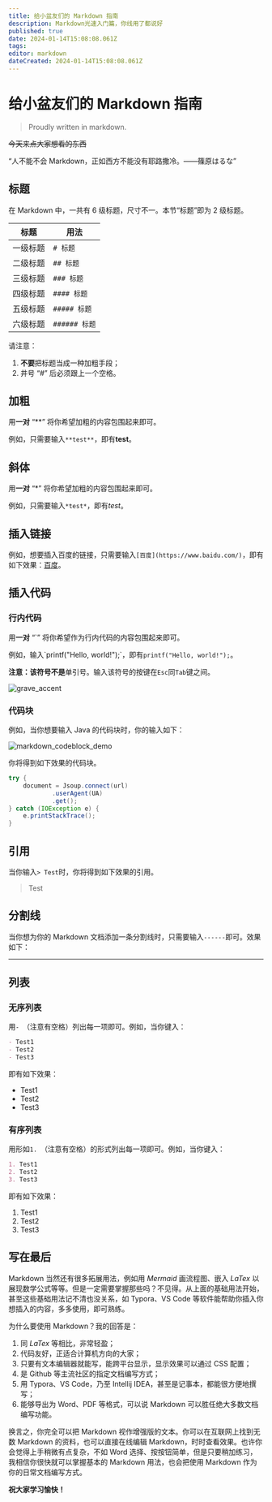 ```yaml
---
title: 给小盆友们的 Markdown 指南
description: Markdown光速入门篇，你线用了都说好
published: true
date: 2024-01-14T15:08:08.061Z
tags: 
editor: markdown
dateCreated: 2024-01-14T15:08:08.061Z
---
```


# 给小盆友们的 Markdown 指南

>   Proudly written in markdown.

~~今天来点大家想看的东西~~

“人不能不会 Markdown，正如西方不能没有耶路撒冷。——篠原はるな”

## 标题

在 Markdown 中，一共有 6 级标题，尺寸不一。本节“标题”即为 2 级标题。

| 标题     | 用法          |
| -------- | ------------- |
| 一级标题 | `# 标题`      |
| 二级标题 | `## 标题`     |
| 三级标题 | `### 标题`    |
| 四级标题 | `#### 标题`   |
| 五级标题 | `##### 标题`  |
| 六级标题 | `###### 标题` |

请注意：

1.   **不要**把标题当成一种加粗手段；
2.   井号 “#” 后必须跟上一个空格。

## 加粗

用**一对** “\*\*” 将你希望加粗的内容包围起来即可。

例如，只需要输入`**test**`，即有**test**。

## 斜体

用**一对** “\*” 将你希望加粗的内容包围起来即可。

例如，只需要输入`*test*`，即有*test*。

## 插入链接

例如，想要插入百度的链接，只需要输入`[百度](https://www.baidu.com/)`，即有如下效果：[百度](https://www.baidu.com/)。

## 插入代码

### 行内代码

用**一对** “\`” 将你希望作为行内代码的内容包围起来即可。

例如，输入\`printf("Hello, world!");\`，即有`printf("Hello, world!");`。

**注意：**该符号**不是**单引号。输入该符号的按键在`Esc`同`Tab`键之间。

![grave_accent](https://cloud.icooper.cc/apps/sharingpath/PicSvr/PicMain/grave_accent.png)

### 代码块

例如，当你想要输入 Java 的代码块时，你的输入如下：

![markdown_codeblock_demo](https://cloud.icooper.cc/apps/sharingpath/PicSvr/PicMain/markdown_codeblock_demo.png)

你将得到如下效果的代码块。

```java
try {
    document = Jsoup.connect(url)
            .userAgent(UA)
            .get();
} catch (IOException e) {
    e.printStackTrace();
}
```

## 引用

当你输入`> Test`时，你将得到如下效果的引用。

>   Test

## 分割线

当你想为你的 Markdown 文档添加一条分割线时，只需要输入`------`即可。效果如下：

------

## 列表

### 无序列表

用`- `（注意有空格）列出每一项即可。例如，当你键入：

```markdown
- Test1
- Test2
- Test3
```

即有如下效果：

- Test1
- Test2
- Test3

### 有序列表

用形如`1. `（注意有空格）的形式列出每一项即可。例如，当你键入：

```markdown
1. Test1
2. Test2
3. Test3
```

即有如下效果：

1. Test1
2. Test2
3. Test3

## 写在最后

Markdown 当然还有很多拓展用法，例如用 *Mermaid* 画流程图、嵌入 *LaTex* 以展现数学公式等等。但是一定需要掌握那些吗？不见得。从上面的基础用法开始，甚至这些基础用法记不清也没关系，如 Typora、VS Code 等软件能帮助你插入你想插入的内容，多多使用，即可熟练。

为什么要使用 Markdown？我的回答是：

1.   同 *LaTex* 等相比，非常轻盈；
2.   代码友好，正适合计算机方向的大家；
3.   只要有文本编辑器就能写，能跨平台显示，显示效果可以通过 CSS 配置；
4.   是 Github 等主流社区的指定文档编写方式；
5.   用 Typora、VS Code，乃至 Intellij IDEA，甚至是记事本，都能很方便地撰写；
6.   能够导出为 Word、PDF 等格式，可以说 Markdown 可以胜任绝大多数文档编写功能。

换言之，你完全可以把 Markdown 视作增强版的文本。你可以在互联网上找到无数 Markdown 的资料，也可以直接在线编辑 Markdown，时时查看效果。也许你会觉得上手稍微有点复杂，不如 Word 选择、按按钮简单，但是只要稍加练习，我相信你很快就可以掌握基本的 Markdown 用法，也会把使用 Markdown 作为你的日常文档编写方式。

**祝大家学习愉快！**